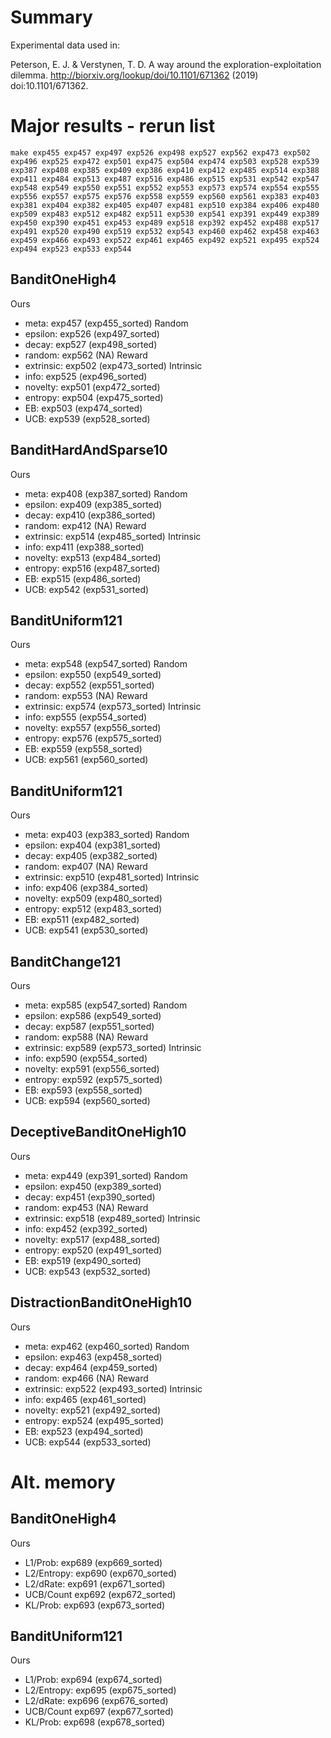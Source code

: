 # Summary

Experimental data used in:

Peterson, E. J. & Verstynen, T. D. A way around the exploration-exploitation dilemma. http://biorxiv.org/lookup/doi/10.1101/671362 (2019) doi:10.1101/671362.

# Major results - rerun list
`make exp455 exp457 exp497 exp526 exp498 exp527 exp562 exp473 exp502 exp496 exp525 exp472 exp501 exp475 exp504 exp474 exp503 exp528 exp539 exp387 exp408 exp385 exp409 exp386 exp410 exp412 exp485 exp514 exp388 exp411 exp484 exp513 exp487 exp516 exp486 exp515 exp531 exp542 exp547 exp548 exp549 exp550 exp551 exp552 exp553 exp573 exp574 exp554 exp555 exp556 exp557 exp575 exp576 exp558 exp559 exp560 exp561 exp383 exp403 exp381 exp404 exp382 exp405 exp407 exp481 exp510 exp384 exp406 exp480 exp509 exp483 exp512 exp482 exp511 exp530 exp541 exp391 exp449 exp389 exp450 exp390 exp451 exp453 exp489 exp518 exp392 exp452 exp488 exp517 exp491 exp520 exp490 exp519 exp532 exp543 exp460 exp462 exp458 exp463 exp459 exp466 exp493 exp522 exp461 exp465 exp492 exp521 exp495 exp524 exp494 exp523 exp533 exp544`

## BanditOneHigh4
Ours
- meta: exp457 (exp455_sorted)
Random
- epsilon: exp526 (exp497_sorted)
- decay: exp527 (exp498_sorted)
- random: exp562 (NA)
Reward
- extrinsic: exp502 (exp473_sorted)
Intrinsic
- info: exp525 (exp496_sorted)
- novelty: exp501 (exp472_sorted)
- entropy:  exp504 (exp475_sorted)
- EB:  exp503 (exp474_sorted)
- UCB:  exp539 (exp528_sorted)


## BanditHardAndSparse10
Ours
- meta: exp408 (exp387_sorted)
Random
- epsilon: exp409 (exp385_sorted)
- decay: exp410 (exp386_sorted)
- random: exp412 (NA)
Reward
- extrinsic: exp514 (exp485_sorted)
Intrinsic 
- info: exp411 (exp388_sorted)
- novelty: exp513 (exp484_sorted)
- entropy:  exp516 (exp487_sorted)
- EB: exp515 (exp486_sorted)
- UCB:  exp542 (exp531_sorted)


## BanditUniform121
Ours
- meta: exp548 (exp547_sorted)
Random
- epsilon: exp550 (exp549_sorted)
- decay: exp552 (exp551_sorted)
- random: exp553 (NA)
Reward
- extrinsic: exp574 (exp573_sorted)
Intrinsic
- info: exp555 (exp554_sorted)
- novelty: exp557 (exp556_sorted)
- entropy:  exp576 (exp575_sorted)
- EB: exp559 (exp558_sorted)
- UCB: exp561 (exp560_sorted)


## BanditUniform121 
Ours
- meta: exp403 (exp383_sorted)
Random
- epsilon: exp404 (exp381_sorted)
- decay: exp405 (exp382_sorted)
- random: exp407 (NA)
Reward
- extrinsic: exp510 (exp481_sorted)
Intrinsic
- info: exp406 (exp384_sorted)
- novelty: exp509 (exp480_sorted)
- entropy:  exp512 (exp483_sorted)
- EB:  exp511 (exp482_sorted)
- UCB:  exp541 (exp530_sorted)

## BanditChange121
Ours
- meta: exp585 (exp547_sorted)
Random
- epsilon: exp586 (exp549_sorted)
- decay: exp587 (exp551_sorted)
- random: exp588 (NA)
Reward
- extrinsic: exp589 (exp573_sorted)
Intrinsic
- info: exp590 (exp554_sorted)
- novelty: exp591 (exp556_sorted)
- entropy: exp592 (exp575_sorted)
- EB: exp593 (exp558_sorted)
- UCB: exp594 (exp560_sorted)

## DeceptiveBanditOneHigh10
Ours
- meta: exp449 (exp391_sorted)
Random
- epsilon: exp450 (exp389_sorted)
- decay: exp451 (exp390_sorted)
- random: exp453 (NA)
Reward
- extrinsic: exp518 (exp489_sorted)
Intrinsic
- info: exp452 (exp392_sorted)
- novelty: exp517 (exp488_sorted)
- entropy: exp520 (exp491_sorted)
- EB: exp519 (exp490_sorted)
- UCB:  exp543 (exp532_sorted)


## DistractionBanditOneHigh10
Ours
- meta: exp462 (exp460_sorted)
Random
- epsilon: exp463 (exp458_sorted)
- decay: exp464 (exp459_sorted)
- random: exp466 (NA)
Reward
- extrinsic: exp522 (exp493_sorted)
Intrinsic
- info: exp465 (exp461_sorted)
- novelty: exp521 (exp492_sorted)
- entropy: exp524 (exp495_sorted)
- EB: exp523 (exp494_sorted)
- UCB:  exp544 (exp533_sorted)


# Alt. memory
## BanditOneHigh4 
Ours
- L1/Prob: exp689 (exp669_sorted)
- L2/Entropy: exp690 (exp670_sorted)
- L2/dRate: exp691 (exp671_sorted)
- UCB/Count exp692 (exp672_sorted)
- KL/Prob: exp693 (exp673_sorted)

## BanditUniform121 
Ours
- L1/Prob: exp694 (exp674_sorted)
- L2/Entropy: exp695 (exp675_sorted)
- L2/dRate: exp696 (exp676_sorted)
- UCB/Count exp697 (exp677_sorted)
- KL/Prob: exp698 (exp678_sorted)